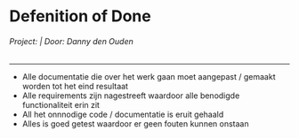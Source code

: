 # Defenition of Done
###### Project:  | Door: Danny den Ouden
---
- Alle documentatie die over het werk gaan moet aangepast / gemaakt worden tot het eind resultaat
- Alle requirements zijn nagestreeft waardoor alle benodigde functionaliteit erin zit
- All het onnnodige code / documentatie is eruit gehaald
- Alles is goed getest waardoor er geen fouten kunnen onstaan
